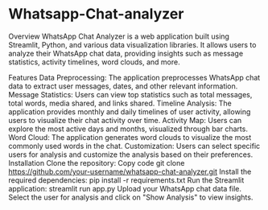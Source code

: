 # Whatsapp-Chat-analyzer
Overview
WhatsApp Chat Analyzer is a web application built using Streamlit, Python, and various data visualization libraries. It allows users to analyze their WhatsApp chat data, providing insights such as message statistics, activity timelines, word clouds, and more.

Features
Data Preprocessing: The application preprocesses WhatsApp chat data to extract user messages, dates, and other relevant information.
Message Statistics: Users can view top statistics such as total messages, total words, media shared, and links shared.
Timeline Analysis: The application provides monthly and daily timelines of user activity, allowing users to visualize their chat activity over time.
Activity Map: Users can explore the most active days and months, visualized through bar charts.
Word Cloud: The application generates word clouds to visualize the most commonly used words in the chat.
Customization: Users can select specific users for analysis and customize the analysis based on their preferences.
Installation
Clone the repository:
Copy code
git clone https://github.com/your-username/whatsapp-chat-analyzer.git
Install the required dependencies:
pip install -r requirements.txt
Run the Streamlit application:
streamlit run app.py
Upload your WhatsApp chat data file.
Select the user for analysis and click on "Show Analysis" to view insights.
